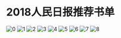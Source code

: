 # 2018人民日报推荐书单

![0](../.gitbook/assets/2018_read.jpg) ![1](../.gitbook/assets/2018_read_book1.jpg) ![2](../.gitbook/assets/2018_read_book2.jpg) ![3](../.gitbook/assets/2018_read_book3.jpg) ![4](../.gitbook/assets/2018_read_book4.jpg) ![5](../.gitbook/assets/2018_read_book5.jpg) ![6](../.gitbook/assets/2018_read_book6.jpg) ![7](../.gitbook/assets/2018_read_book7.jpg) ![8](../.gitbook/assets/2018_read_book8.jpg)


